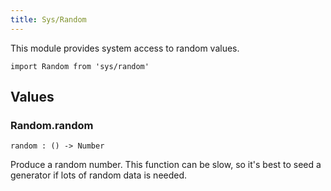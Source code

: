 ```yaml
---
title: Sys/Random
---
```


This module provides system access to random values.

```grain
import Random from 'sys/random'
```

## Values

### Random.**random**

```grain
random : () -> Number
```

Produce a random number. This function can be slow, so it's best to seed a generator if lots of random data is needed.
